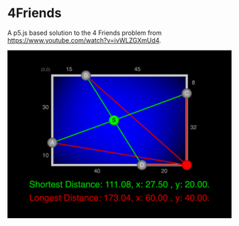 # 4Friends

A p5.js based solution to the 4 Friends problem from https://www.youtube.com/watch?v=ivWLZGXmUd4.

![Image of solution](https://github.com/Jacob-Dyer/4Friends/raw/master/result.png)
